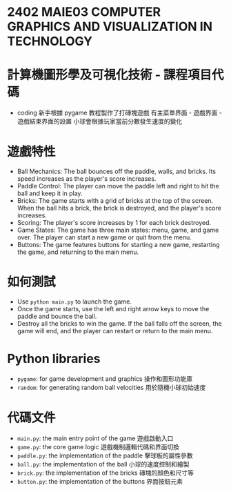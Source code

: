 # 2402	MAIE03	COMPUTER GRAPHICS AND VISUALIZATION IN TECHNOLOGY
# 計算機圖形學及可視化技術 - 課程項目代碼

* coding 新手根據 pygame 教程製作了打磚塊遊戲
有主菜單界面 - 遊戲界面 - 遊戲結束界面的設置
小球會根據玩家當前分數發生速度的變化

# 遊戲特性
* Ball Mechanics: The ball bounces off the paddle, walls, and bricks. Its speed increases as the player's score increases.
* Paddle Control: The player can move the paddle left and right to hit the ball and keep it in play.
* Bricks: The game starts with a grid of bricks at the top of the screen. When the ball hits a brick, the brick is destroyed, and the player's score increases.
* Scoring: The player's score increases by 1 for each brick destroyed.
* Game States: The game has three main states: menu, game, and game over. The player can start a new game or quit from the menu.
* Buttons: The game features buttons for starting a new game, restarting the game, and returning to the main menu.

# 如何測試
* Use `python main.py`  to launch the game.
* Once the game starts, use the left and right arrow keys to move the paddle and bounce the ball.
* Destroy all the bricks to win the game. If the ball falls off the screen, the game will end, and the player can restart or return to the main menu.

# Python libraries
* `pygame`: for game development and graphics 操作和圖形功能庫
* `random`: for generating random ball velocities 用於隨機小球初始速度

# 代碼文件
* `main.py`: the main entry point of the game 遊戲啟動入口
* `game.py`: the core game logic 遊戲機制邏輯代碼和界面切換
* `paddle.py`: the implementation of the paddle 擊球板的屬性參數
* `ball.py`: the implementation of the ball 小球的速度控制和繪製
* `brick.py`: the implementation of the bricks 磚塊的顏色和尺寸等
* `button.py`: the implementation of the buttons 界面按鈕元素
